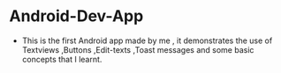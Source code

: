 # Android-Dev-App
+ This is the first Android app made by me , it demonstrates the use of Textviews ,Buttons ,Edit-texts ,Toast messages and some basic concepts that I learnt.
